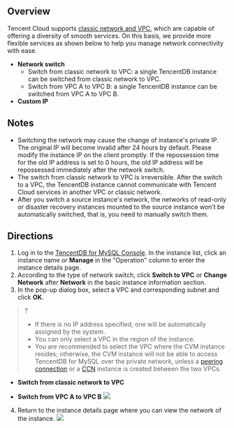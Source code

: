 ## Overview
Tencent Cloud supports [classic network and VPC](https://intl.cloud.tencent.com/document/product/215/31807), which are capable of offering a diversity of smooth services. On this basis, we provide more flexible services as shown below to help you manage network connectivity with ease.
- **Network switch**
  - Switch from classic network to VPC: a single TencentDB instance can be switched from classic network to VPC.
  - Switch from VPC A to VPC B: a single TencentDB instance can be switched from VPC A to VPC B.
- **Custom IP**

## Notes
- Switching the network may cause the change of instance's private IP. The original IP will become invalid after 24 hours by default. Please modify the instance IP on the client promptly. If the repossession time for the old IP address is set to 0 hours, the old IP address will be repossessed immediately after the network switch.
- The switch from classic network to VPC is irreversible. After the switch to a VPC, the TencentDB instance cannot communicate with Tencent Cloud services in another VPC or classic network.
- After you switch a source instance's network, the networks of read-only or disaster recovery instances mounted to the source instance won’t be automatically switched, that is, you need to manually switch them.

## Directions
1. Log in to the [TencentDB for MySQL Console](https://console.cloud.tencent.com/cdb). In the instance list, click an instance name or **Manage** in the "Operation" column to enter the instance details page.
2. According to the type of network switch, click **Switch to VPC** or **Change Network** after **Network** in the basic instance information section.
3. In the pop-up dialog box, select a VPC and corresponding subnet and click **OK**.
>?
>- If there is no IP address specified, one will be automatically assigned by the system.
>- You can only select a VPC in the region of the instance.
>- You are recommended to select the VPC where the CVM instance resides; otherwise, the CVM instance will not be able to access TencentDB for MySQL over the private network, unless a [peering connection](https://intl.cloud.tencent.com/document/product/553/18827) or a [CCN](https://intl.cloud.tencent.com/document/product/1003/30049) instance is created between the two VPCs.
>
   - **Switch from classic network to VPC**

   - **Switch from VPC A to VPC B**
![](https://main.qcloudimg.com/raw/a192825b08623dab464b59f4cbf1ab55.png)
4. Return to the instance details page where you can view the network of the instance.
![](https://main.qcloudimg.com/raw/5342a64814664fa784e256ecbd6f934f.png)
